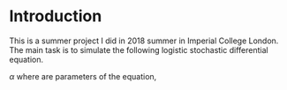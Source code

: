 # Introduction  
This is a summer project I did in 2018 summer in Imperial College London. The main task is to simulate the following logistic stochastic differential equation.

$\alpha$
where  are parameters of the equation,  


<!--stackedit_data:
eyJoaXN0b3J5IjpbLTE5ODI0NTYyODEsLTM4MzEzODM0NCw2Mz
Y1OTA2MzRdfQ==
-->